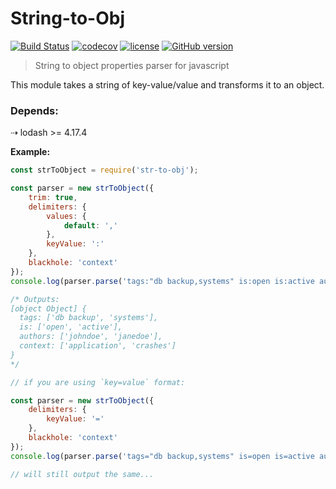 # String-to-Obj

[![Build Status](https://travis-ci.org/richmondwang/string-to-obj.svg?branch=master)](https://travis-ci.org/richmondwang/string-to-obj)
[![codecov](https://codecov.io/gh/richmondwang/string-to-obj/branch/master/graph/badge.svg)](https://codecov.io/gh/richmondwang/string-to-obj)
[![license](https://img.shields.io/github/license/richmondwang/string-to-obj.svg)](https://github.com/richmondwang/string-to-obj/blob/master/LICENSE.md)
[![GitHub version](https://badge.fury.io/gh/richmondwang%2Fstring-to-obj.svg)](https://github.com/richmondwang/string-to-obj/releases)

> String to object properties parser for javascript

This module takes a string of key-value/value and transforms it to an object.

### Depends:

⇢ lodash >= 4.17.4


**Example:**

```js
const strToObject = require('str-to-obj');

const parser = new strToObject({
    trim: true,
    delimiters: {
        values: {
            default: ','
        },
        keyValue: ':'
    },
    blackhole: 'context'
});
console.log(parser.parse('tags:"db backup,systems" is:open is:active authors:johndoe,janedoe application crashes'));

/* Outputs:
[object Object] { 
  tags: ['db backup', 'systems'],
  is: ['open', 'active'],
  authors: ['johndoe', 'janedoe'],
  context: ['application', 'crashes']
}
*/

// if you are using `key=value` format:

const parser = new strToObject({
    delimiters: {
        keyValue: '='
    },
    blackhole: 'context'
});
console.log(parser.parse('tags="db backup,systems" is=open is=active authors=johndoe,janedoe application crashes'));

// will still output the same...
```